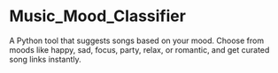 # Music_Mood_Classifier
A Python tool that suggests songs based on your mood. Choose from moods like happy, sad, focus, party, relax, or romantic, and get curated song links instantly.
